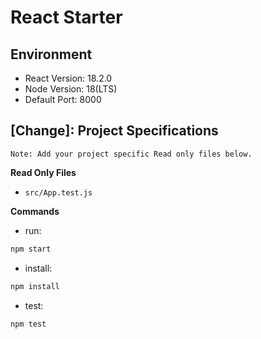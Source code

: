 # React Starter

## Environment 

- React Version: 18.2.0
- Node Version: 18(LTS)
- Default Port: 8000

## [Change]: Project Specifications 

```text
Note: Add your project specific Read only files below.
```

**Read Only Files**
- `src/App.test.js`


**Commands**
- run: 
```bash
npm start
```
- install: 
```bash
npm install
```
- test: 
```bash
npm test
```

